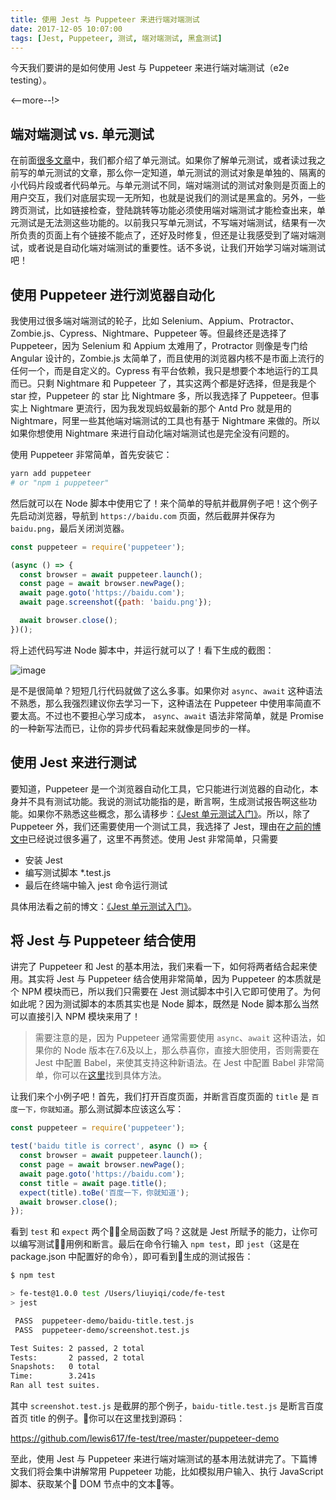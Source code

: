 ```yaml
---
title: 使用 Jest 与 Puppeteer 来进行端对端测试
date: 2017-12-05 10:07:00
tags: [Jest, Puppeteer, 测试, 端对端测试, 黑盒测试]
---
```


今天我们要讲的是如何使用 Jest 与 Puppeteer 来进行端对端测试（e2e testing）。

<--more--!>

## 端对端测试 vs. 单元测试

在前面[很多文章](http://www.liuyiqi.cn/tags/%E5%8D%95%E5%85%83%E6%B5%8B%E8%AF%95/)中，我们都介绍了单元测试。如果你了解单元测试，或者读过我之前写的单元测试的文章，那么你一定知道，单元测试的测试对象是单独的、隔离的小代码片段或者代码单元。与单元测试不同，端对端测试的测试对象则是页面上的用户交互，我们对底层实现一无所知，也就是说我们的测试是黑盒的。另外，一些跨页测试，比如链接检查，登陆跳转等功能必须使用端对端测试才能检查出来，单元测试是无法测这些功能的。以前我只写单元测试，不写端对端测试，结果有一次所负责的页面上有个链接不能点了，还好及时修复，但还是让我感受到了端对端测试，或者说是自动化端对端测试的重要性。话不多说，让我们开始学习端对端测试吧！

## 使用 Puppeteer 进行浏览器自动化

我使用过很多端对端测试的轮子，比如 Selenium、Appium、Protractor、Zombie.js、Cypress、Nightmare、Puppeteer 等。但最终还是选择了 Puppeteer，因为 Selenium 和 Appium 太难用了，Protractor 则像是专门给 Angular 设计的，Zombie.js 太简单了，而且使用的浏览器内核不是市面上流行的任何一个，而是自定义的。Cypress 有平台依赖，我只是想要个本地运行的工具而已。只剩 Nightmare 和 Puppeteer 了，其实这两个都是好选择，但是我是个 star 控，Puppeteer 的 star 比 Nightmare 多，所以我选择了 Puppeteer。但事实上 Nightmare 更流行，因为我发现蚂蚁最新的那个 Antd Pro 就是用的 Nightmare，阿里一些其他端对端测试的工具也有基于 Nightmare 来做的。所以如果你想使用 Nightmare 来进行自动化端对端测试也是完全没有问题的。


使用 Puppeteer 非常简单，首先安装它：

```sh
yarn add puppeteer
# or "npm i puppeteer"
```

然后就可以在 Node 脚本中使用它了！来个简单的导航并截屏例子吧！这个例子先启动浏览器，导航到 `https://baidu.com` 页面，然后截屏并保存为 `baidu.png`，最后关闭浏览器。

```js
const puppeteer = require('puppeteer');

(async () => {
  const browser = await puppeteer.launch();
  const page = await browser.newPage();
  await page.goto('https://baidu.com');
  await page.screenshot({path: 'baidu.png'});

  await browser.close();
})();
```

将上述代码写进 Node 脚本中，并运行就可以了！看下生成的截图：

![image](https://ws4.sinaimg.cn/large/83900b4egy1fm5t4ehv5pj20m80gomxw.jpg)

是不是很简单？短短几行代码就做了这么多事。如果你对 `async`、`await` 这种语法不熟悉，那么我强烈建议你去学习一下，这种语法在 Puppeteer 中使用率简直不要太高。不过也不要担心学习成本， `async`、`await` 语法非常简单，就是 Promise 的一种新写法而已，让你的异步代码看起来就像是同步的一样。

## 使用 Jest 来进行测试

要知道，Puppeteer 是一个浏览器自动化工具，它只能进行浏览器的自动化，本身并不具有测试功能。我说的测试功能指的是，断言啊，生成测试报告啊这些功能。如果你不熟悉这些概念，那么请移步：[《Jest 单元测试入门》](http://www.liuyiqi.cn/2017/02/15/start-jest/)。所以，除了 Puppeteer 外，我们还需要使用一个测试工具，我选择了 Jest，理由在[之前的博文中](http://www.liuyiqi.cn/tags/%E5%8D%95%E5%85%83%E6%B5%8B%E8%AF%95/)已经说过很多遍了，这里不再赘述。使用 Jest 非常简单，只需要

- 安装 Jest
- 编写测试脚本 *.test.js
- 最后在终端中输入 jest 命令运行测试

具体用法看之前的博文：[《Jest 单元测试入门》](http://www.liuyiqi.cn/2017/02/15/start-jest/)。

## 将 Jest 与 Puppeteer 结合使用

讲完了 Puppeteer 和 Jest 的基本用法，我们来看一下，如何将两者结合起来使用。其实将 Jest 与 Puppeteer 结合使用非常简单，因为 Puppeteer 的本质就是个 NPM 模块而已，所以我们只需要在 Jest 测试脚本中引入它即可使用了。为何如此呢？因为测试脚本的本质其实也是 Node 脚本，既然是 Node 脚本那么当然可以直接引入 NPM 模块来用了！

> 需要注意的是，因为 Puppeteer 通常需要使用 `async`、`await` 这种语法，如果你的 Node 版本在7.6及以上，那么恭喜你，直接大胆使用，否则需要在 Jest 中配置 Babel，来使其支持这种新语法。在 Jest 中配置 Babel 非常简单，你可以在[这里](http://facebook.github.io/jest/docs/en/getting-started#using-babel)找到具体方法。

让我们来个小例子吧！首先，我们打开百度页面，并断言百度页面的 `title` 是 `百度一下，你就知道`。那么测试脚本应该这么写：

```js
const puppeteer = require('puppeteer');

test('baidu title is correct', async () => {
  const browser = await puppeteer.launch();
  const page = await browser.newPage();
  await page.goto('https://baidu.com');
  const title = await page.title();
  expect(title).toBe('百度一下，你就知道');
  await browser.close();
});
```

看到 `test` 和 `expect` 两个全局函数了吗？这就是 Jest 所赋予的能力，让你可以编写测试用例和断言。最后在命令行输入 `npm test`，即 `jest`（这是在 package.json 中配置好的命令），即可看到生成的测试报告：

```sh
$ npm test

> fe-test@1.0.0 test /Users/liuyiqi/code/fe-test
> jest

 PASS  puppeteer-demo/baidu-title.test.js
 PASS  puppeteer-demo/screenshot.test.js

Test Suites: 2 passed, 2 total
Tests:       2 passed, 2 total
Snapshots:   0 total
Time:        3.241s
Ran all test suites.
```

其中 `screenshot.test.js` 是截屏的那个例子，`baidu-title.test.js` 是断言百度首页 title 的例子。你可以在这里找到源码：

<https://github.com/lewis617/fe-test/tree/master/puppeteer-demo>

至此，使用 Jest 与 Puppeteer 来进行端对端测试的基本用法就讲完了。下篇博文我们将会集中讲解常用 Puppeteer 功能，比如模拟用户输入、执行 JavaScript 脚本、获取某个 DOM 节点中的文本等。